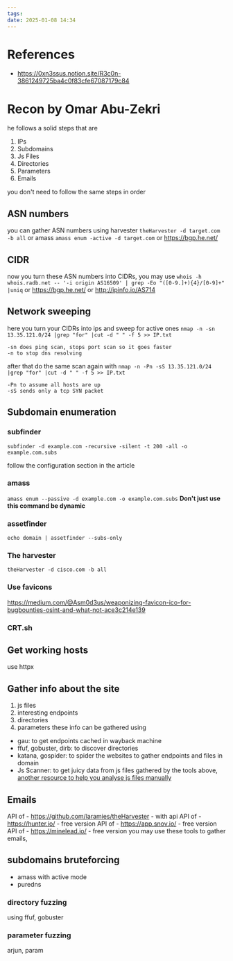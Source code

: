 ```yaml
---
tags: 
date: 2025-01-08 14:34
---
```


# References
- https://0xn3ssus.notion.site/R3c0n-3861249725ba4c0f83cfe67087179c84

# Recon by Omar Abu-Zekri
he follows a solid steps that are 
1. IPs
2. Subdomains
3. Js Files
4. Directories
5. Parameters
6.  Emails

you don't need to follow the same steps in order

## ASN numbers
you can gather ASN numbers using harvester `theHarvester -d target.com -b all` or amass `amass enum -active -d target.com` or https://bgp.he.net/
## CIDR
now you turn these ASN numbers into CIDRs, you may use `whois -h whois.radb.net -- '-i origin AS16509' | grep -Eo "([0-9.]+){4}/[0-9]+" |uniq`  or https://bgp.he.net/ or http://ipinfo.io/AS714
## Network sweeping
here you turn your CIDRs into ips and sweep for active ones `nmap -n -sn 13.35.121.0/24 |grep "for" |cut -d " " -f 5 >> IP.txt`
```
-sn does ping scan, stops port scan so it goes faster
-n to stop dns resolving
```


after that do the same scan again with `nmap -n -Pn -sS 13.35.121.0/24 |grep "for" |cut -d " " -f 5 >> IP.txt`
```
-Pn to assume all hosts are up
-sS sends only a tcp SYN packet
```

## Subdomain enumeration
### subfinder
`subfinder -d example.com -recursive -silent -t 200 -all -o example.com.subs`

follow the configuration section in the article
### amass
`amass enum --passive -d example.com -o example.com.subs` **Don't just use this command be dynamic**
### assetfinder
`echo domain | assetfinder --subs-only`

### The harvester
`theHarvester -d cisco.com -b all`
### Use favicons
https://medium.com/@Asm0d3us/weaponizing-favicon-ico-for-bugbounties-osint-and-what-not-ace3c214e139
### CRT.sh
## Get working hosts
use httpx
## Gather info about the site
1. js files
2. interesting endpoints
3. directories
4. parameters
these info can be gathered using 
- gau: to get endpoints cached in wayback machine
- ffuf, gobuster, dirb: to discover directories
- katana, gospider: to spider the websites to gather endpoints and files in domain
- Js Scanner: to get juicy data from js files gathered by the tools above, [another resource to help you analyse js files manually](https://medium.com/disruptive-labs/static-analysis-of-client-side-javascript-for-pen-testers-and-bug-bounty-hunters-f1cb1a5d5288)

## Emails
API of - https://github.com/laramies/theHarvester - with api
API of - https://hunter.io/  - free version
API of - https://app.snov.io/    - free version
API of - https://minelead.io/  - free version
you may use these tools to gather emails, 

## subdomains bruteforcing
- amass with active mode
- puredns 
### directory fuzzing 
using ffuf, gobuster
### parameter fuzzing 
arjun, param